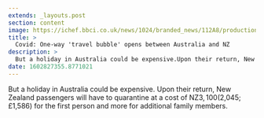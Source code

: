 ```yaml
--- 
extends: _layouts.post 
section: content 
image: https://ichef.bbci.co.uk/news/1024/branded_news/112A8/production/_114721307_gettyimages-1222865072.jpg 
title: > 
  Covid: One-way 'travel bubble' opens between Australia and NZ 
description: > 
  But a holiday in Australia could be expensive.Upon their return, New Zealand passengers will have to quarantine at a cost of NZ$3,100 ($2,045; £1,586) for the first person and more for additional family members. 
date: 1602827355.8771021 
--- 
```

But a holiday in Australia could be expensive. Upon their return, New Zealand passengers will have to quarantine at a cost of NZ$3,100 ($2,045; £1,586) for the first person and more for additional family members.